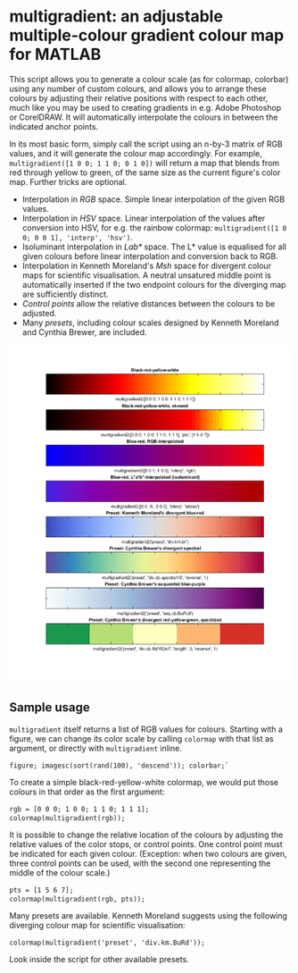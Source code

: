 # multigradient: an adjustable multiple-colour gradient colour map for MATLAB

This script allows you to generate a colour scale (as for colormap, colorbar) using any number of custom colours, and allows you to arrange these colours by adjusting their relative positions with respect to each other, much like you may be used to creating gradients in e.g. Adobe Photoshop or CorelDRAW. It will automatically interpolate the colours in between the indicated anchor points.

In its most basic form, simply call the script using an n-by-3 matrix of RGB values, and it will generate the colour map accordingly. For example, `multigradient([1 0 0; 1 1 0; 0 1 0])` will return a map that blends from red through yellow to green, of the same size as the current figure's color map. Further tricks are optional.

* Interpolation in _RGB_ space. Simple linear interpolation of the given RGB values.
* Interpolation in _HSV_ space. Linear interpolation of the values after conversion into HSV, for e.g. the rainbow colormap: `multigradient([1 0 0; 0 0 1], 'interp', 'hsv')`.
* Isoluminant interpolation in _L*a*b*_ space. The L* value is equalised for all given colours before linear interpolation and conversion back to RGB.
* Interpolation in Kenneth Moreland's _Msh_ space for divergent colour maps for scientific visualisation. A neutral unsatured middle point is automatically inserted if the two endpoint colours for the diverging map are sufficiently distinct.
* _Control points_ allow the relative distances between the colours to be adjusted.
* Many _presets_, including colour scales designed by Kenneth Moreland and Cynthia Brewer, are included.

![Sample colour scales](./samples.png)

## Sample usage

`multigradient` itself returns a list of RGB values for colours. Starting with a figure, we can change its color scale by calling `colormap` with that list as argument, or directly  with `multigradient` inline.

```
figure; imagesc(sort(rand(100), 'descend')); colorbar;`
```

To create a simple black-red-yellow-white colormap, we would put those colours in that order as the first argument:

```
rgb = [0 0 0; 1 0 0; 1 1 0; 1 1 1];
colormap(multigradient(rgb));
```

It is possible to change the relative location of the colours by adjusting the relative values of the color stops, or control points. One control point must be indicated for each given colour. (Exception: when two colours are given, three control points can be used, with the second one representing the middle of the colour scale.)

``` 
pts = [1 5 6 7];
colormap(multigradient(rgb, pts));
```

Many presets are available. Kenneth Moreland suggests using the following diverging colour map for scientific visualisation:

```
colormap(multigradient('preset', 'div.km.BuRd'));
```

Look inside the script for other available presets.
